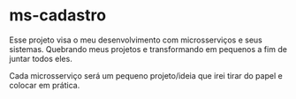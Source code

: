 # ms-cadastro

Esse projeto visa o meu desenvolvimento com microsserviços e seus sistemas. Quebrando meus projetos e transformando em pequenos a fim de juntar todos eles.

Cada microsserviço será um pequeno projeto/ideia que irei tirar do papel e colocar em prática. 
